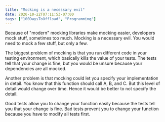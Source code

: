 ```yaml
---
title: "Mocking is a necessary evil"
date: 2020-10-22T07:11:53-07:00
tags: ["100DaysToOffload", "Programming"]
---
```

Because of "modern" mocking libraries make mocking easier, developers mock stuff, sometimes too much. Mocking is a necessary evil. You would need to mock a few stuff, but only a few.

The biggest problem of mocking is that you run different code in your testing environment, which basically kills the value of your tests. The tests tell that your change is fine, but you would be unsure because your dependencies are all mocked.

Another problem is that mocking could let you specify your implementation in detail. You know that this function should call A, B, and C. But this level of detail would change over time. Hence it would be better to not specify the detail.

Good tests allow you to change your function easily because the tests tell you that your change is fine. Bad tests prevent you to change your function because you have to modify all tests first.

